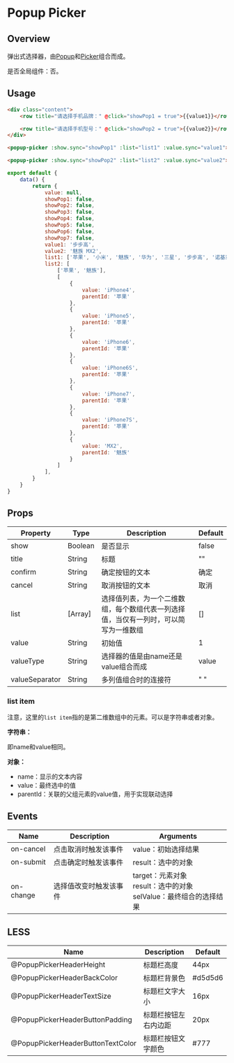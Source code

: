 # Popup Picker

## Overview

弹出式选择器，由[Popup](../popup)和[Picker](../picker)组合而成。

是否全局组件：否。

## Usage

```html
<div class="content">
    <row title="请选择手机品牌：" @click="showPop1 = true">{{value1}}</row>

    <row title="请选择手机型号：" @click="showPop2 = true">{{value2}}</row>
</div>

<popup-picker :show.sync="showPop1" :list="list1" :value.sync="value1"></popup-picker>

<popup-picker :show.sync="showPop2" :list="list2" :value.sync="value2"></popup-picker>
```

```javascript
export default {
    data() {
        return {
            value: null,
            showPop1: false,
            showPop2: false,
            showPop3: false,
            showPop4: false,
            showPop5: false,
            showPop6: false,
            showPop7: false,
            value1: '步步高',
            value2: '魅族 MX2',
            list1: ['苹果', '小米', '魅族', '华为', '三星', '步步高', '诺基亚'],
            list2: [
                ['苹果', '魅族'],
                [
                    {
                        value: 'iPhone4',
                        parentId: '苹果'
                    },
                    {
                        value: 'iPhone5',
                        parentId: '苹果'
                    },
                    {
                        value: 'iPhone6',
                        parentId: '苹果'
                    },
                    {
                        value: 'iPhone6S',
                        parentId: '苹果'
                    },
                    {
                        value: 'iPhone7',
                        parentId: '苹果'
                    },
                    {
                        value: 'iPhone7S',
                        parentId: '苹果'
                    },
                    {
                        value: 'MX2',
                        parentId: '魅族'
                    }
                ]
            ],
        }
    }
}
```

## Props

| Property | Type | Description | Default |
| ----- | ----- | ----- | ----- |
| show | Boolean | 是否显示 | false |
| title | String | 标题 | "" |
| confirm | String | 确定按钮的文本 | 确定 |
| cancel | String | 取消按钮的文本 | 取消 |
| list | [Array] | 选择值列表，为一个二维数组，每个数组代表一列选择值，当仅有一列时，可以简写为一维数组 | [] |
| value | String | 初始值 | 1 |
| valueType | String | 选择器的值是由name还是value组合而成 | value |
| valueSeparator | String | 多列值组合时的连接符 | " " |

### list item

注意，这里的`list item`指的是第二维数组中的元素。可以是字符串或者对象。

**字符串：**

即name和value相同。

**对象：**

- name：显示的文本内容
- value：最终选中的值
- parentId：关联的父组元素的value值，用于实现联动选择

## Events

| Name | Description | Arguments |
| ----- | ----- | ----- |
| on-cancel | 点击取消时触发该事件 | value：初始选择结果 |
| on-submit | 点击确定时触发该事件 | result：选中的对象 |
| on-change | 选择值改变时触发该事件 | target：元素对象<br> result：选中的对象 <br> selValue：最终组合的选择结果 |

## LESS

| Name | Description | Default |
| ----- | ----- | ----- |
| @PopupPickerHeaderHeight | 标题栏高度 | 44px |
| @PopupPickerHeaderBackColor | 标题栏背景色 | \#d5d5d6 |
| @PopupPickerHeaderTextSize | 标题栏文字大小 | 16px |
| @PopupPickerHeaderButtonPadding | 标题栏按钮左右内边距 | 20px |
| @PopupPickerHeaderButtonTextColor | 标题栏按钮文字颜色 | \#777 |